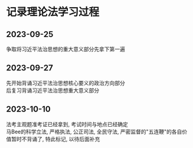 # 记录理论法学习过程

## 2023-09-25
争取将习近平法治思想的重大意义部分先拿下第一遍

## 2023-09-27
先开始背诵习近平法治思想核心要义的政治方向部分   
后复习背诵习近平法治思想重大意义部分

## 2023-10-10
法考主观题准考证已经拿到, 考试时间与地点已经确定   
马Bee的科学立法, 严格执法, 公正司法, 全民守法, 严密监督的"五连鞭"的各自价值暂时不背诵了, 特此标记, 以待后面补充
